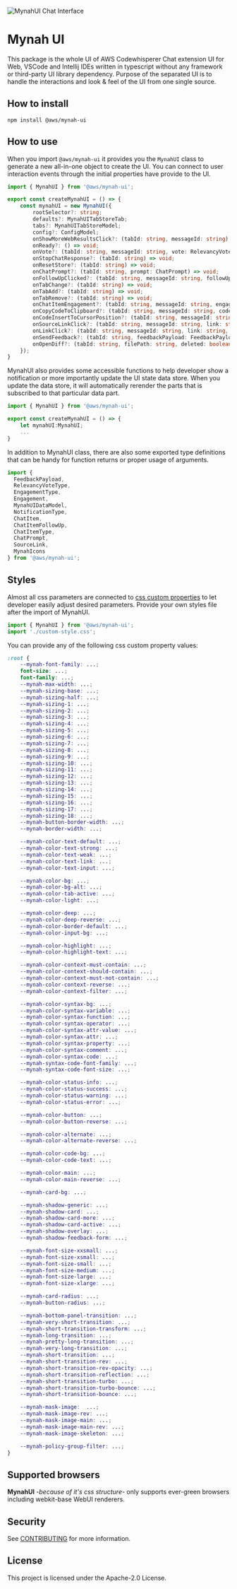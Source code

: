 ![MynahUI Chat Interface](https://github.com/aws/mynah-ui/blob/main/src/components/icon/icons/chat.svg?raw=true)
# Mynah UI

This package is the whole UI of AWS Codewhisperer Chat extension UI for Web, VSCode and Intellij IDEs written in typescript without any framework or third-party UI library dependency. Purpose of the separated UI is to handle the interactions and look & feel of the UI from one single source. 

## How to install

``` console
npm install @aws/mynah-ui
```

## How to use
When you import `@aws/mynah-ui` it provides you the `MynahUI` class to generate a new all-in-one object to create the UI. You can connect to user interaction events through the initial properties have provide to the UI.

``` typescript
import { MynahUI } from '@aws/mynah-ui';

export const createMynahUI = () => {
    const mynahUI = new MynahUI({
        rootSelector?: string;
        defaults?: MynahUITabStoreTab;
        tabs?: MynahUITabStoreModel;
        config?: ConfigModel;
        onShowMoreWebResultsClick?: (tabId: string, messageId: string) => void;
        onReady?: () => void;
        onVote?: (tabId: string, messageId: string, vote: RelevancyVoteType) => void;
        onStopChatResponse?: (tabId: string) => void;
        onResetStore?: (tabId: string) => void;
        onChatPrompt?: (tabId: string, prompt: ChatPrompt) => void;
        onFollowUpClicked?: (tabId: string, messageId: string, followUp: ChatItemFollowUp) => void;
        onTabChange?: (tabId: string) => void;
        onTabAdd?: (tabId: string) => void;
        onTabRemove?: (tabId: string) => void;
        onChatItemEngagement?: (tabId: string, messageId: string, engagement: Engagement) => void;
        onCopyCodeToClipboard?: (tabId: string, messageId: string, code?: string, type?: CodeSelectionType, referenceTrackerInformation?: ReferenceTrackerInformation[]) => void;
        onCodeInsertToCursorPosition?: (tabId: string, messageId: string, code?: string, type?: CodeSelectionType, referenceTrackerInformation?: ReferenceTrackerInformation[]) => void;
        onSourceLinkClick?: (tabId: string, messageId: string, link: string, mouseEvent?: MouseEvent) => void;
        onLinkClick?: (tabId: string, messageId: string, link: string, mouseEvent?: MouseEvent) => void;
        onSendFeedback?: (tabId: string, feedbackPayload: FeedbackPayload) => void;
        onOpenDiff?: (tabId: string, filePath: string, deleted: boolean, messageId?: string) => void;
    });
}
```

MynahUI also provides some accessible functions to help developer show a notification or more importantly update the UI state data store. When you update the data store, it will automatically rerender the parts that is subscribed to that particular data part.

``` typescript
import { MynahUI } from '@aws/mynah-ui';

export const createMynahUI = () => {
    let mynahUI:MynahUI;
    ...
}
```

In addition to MynahUI class, there are also some exported type definitions that can be handy for function returns or proper usage of arguments.

``` typescript
import {
  FeedbackPayload,
  RelevancyVoteType,
  EngagementType,
  Engagement,
  MynahUIDataModel,
  NotificationType,
  ChatItem,
  ChatItemFollowUp,
  ChatItemType,
  ChatPrompt,
  SourceLink,
  MynahIcons
} from '@aws/mynah-ui';
```

## Styles

Almost all css parameters are connected to [css custom properties](https://www.w3.org/TR/css-variables-1/) to let developer easily adjust desired parameters.
Provide your own styles file after the import of MynahUI.
``` typescript
import { MynahUI } from '@aws/mynah-ui';
import './custom-style.css';
```

You can provide any of the following css custom property values:
``` css
:root {
    --mynah-font-family: ...;
    font-size: ...;
    font-family: ...;
    --mynah-max-width: ...;
    --mynah-sizing-base: ...;
    --mynah-sizing-half: ...;
    --mynah-sizing-1: ...;
    --mynah-sizing-2: ...;
    --mynah-sizing-3: ...;
    --mynah-sizing-4: ...;
    --mynah-sizing-5: ...;
    --mynah-sizing-6: ...;
    --mynah-sizing-7: ...;
    --mynah-sizing-8: ...;
    --mynah-sizing-9: ...;
    --mynah-sizing-10: ...;
    --mynah-sizing-11: ...;
    --mynah-sizing-12: ...;
    --mynah-sizing-13: ...;
    --mynah-sizing-14: ...;
    --mynah-sizing-15: ...;
    --mynah-sizing-16: ...;
    --mynah-sizing-17: ...;
    --mynah-sizing-18: ...;
    --mynah-button-border-width: ...;
    --mynah-border-width: ...;

    --mynah-color-text-default: ...;
    --mynah-color-text-strong: ...;
    --mynah-color-text-weak: ...;
    --mynah-color-text-link: ...;
    --mynah-color-text-input: ...;

    --mynah-color-bg: ...;
    --mynah-color-bg-alt: ...;
    --mynah-color-tab-active: ...;
    --mynah-color-light: ...;

    --mynah-color-deep: ...;
    --mynah-color-deep-reverse: ...;
    --mynah-color-border-default: ...;
    --mynah-color-input-bg: ...;

    --mynah-color-highlight: ...;
    --mynah-color-highlight-text: ...;

    --mynah-color-context-must-contain: ...;
    --mynah-color-context-should-contain: ...;
    --mynah-color-context-must-not-contain: ...;
    --mynah-color-context-reverse: ...;
    --mynah-color-context-filter: ...;

    --mynah-color-syntax-bg: ...;
    --mynah-color-syntax-variable: ...;
    --mynah-color-syntax-function: ...;
    --mynah-color-syntax-operator: ...;
    --mynah-color-syntax-attr-value: ...;
    --mynah-color-syntax-attr: ...;
    --mynah-color-syntax-property: ...;
    --mynah-color-syntax-comment: ...;
    --mynah-color-syntax-code: ...;
    --mynah-syntax-code-font-family: ...;
    --mynah-syntax-code-font-size: ...;

    --mynah-color-status-info: ...;
    --mynah-color-status-success: ...;
    --mynah-color-status-warning: ...;
    --mynah-color-status-error: ...;

    --mynah-color-button: ...;
    --mynah-color-button-reverse: ...;

    --mynah-color-alternate: ...;
    --mynah-color-alternate-reverse: ...;

    --mynah-color-code-bg: ...;
    --mynah-color-code-text: ...;

    --mynah-color-main: ...;
    --mynah-color-main-reverse: ...;

    --mynah-card-bg: ...;

    --mynah-shadow-generic: ...;
    --mynah-shadow-card: ...;
    --mynah-shadow-card-more: ...;
    --mynah-shadow-card-active: ...;
    --mynah-shadow-overlay: ...;
    --mynah-shadow-feedback-form: ...;

    --mynah-font-size-xxsmall: ...;
    --mynah-font-size-xsmall: ...;
    --mynah-font-size-small: ...;
    --mynah-font-size-medium: ...;
    --mynah-font-size-large: ...;
    --mynah-font-size-xlarge: ...;

    --mynah-card-radius: ...;
    --mynah-button-radius: ...;

    --mynah-bottom-panel-transition: ...;
    --mynah-very-short-transition: ...;
    --mynah-short-transition-transform: ...;
    --mynah-long-transition: ...;
    --mynah-pretty-long-transition: ...;
    --mynah-very-long-transition: ...;
    --mynah-short-transition: ...;
    --mynah-short-transition-rev: ...;
    --mynah-short-transition-rev-opacity: ...;
    --mynah-short-transition-reflection: ...;
    --mynah-short-transition-turbo: ...;
    --mynah-short-transition-turbo-bounce: ...;
    --mynah-short-transition-bounce: ...;

    --mynah-mask-image:  ...;
    --mynah-mask-image-rev: ...;
    --mynah-mask-image-main: ...;
    --mynah-mask-image-main-rev: ...;
    --mynah-mask-image-skeleton: ...;

    --mynah-policy-group-filter: ...;
}
```

## Supported browsers
**MynahUI** <em>-because of it's css structure-</em> only supports ever-green browsers including webkit-base WebUI renderers.


## Security

See [CONTRIBUTING](CONTRIBUTING.md#security-issue-notifications) for more information.

## License

This project is licensed under the Apache-2.0 License.

